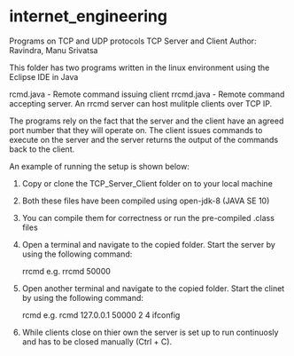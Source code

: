 # internet_engineering
Programs on TCP and UDP protocols
TCP Server and Client
Author: Ravindra, Manu Srivatsa

This folder has two programs written in the linux environment using  the Eclipse IDE in Java

rcmd.java - Remote command issuing client
rrcmd.java - Remote command accepting server. An rrcmd server can host mulitple clients over TCP IP. 

The programs rely on the fact that the server and the client have an agreed port number that they will operate on.
The client issues commands to execute on the server and the server returns the output of the commands back to the client. 

An example of running the setup is shown below:

1. Copy or clone the TCP_Server_Client folder on to your local machine
2. Both these files have been compiled using open-jdk-8 (JAVA SE 10)
3. You can compile them for correctness or run the pre-compiled .class files
4. Open a terminal and navigate to the copied folder. Start the server by using the following command:

   rrcmd <portnumber>
   e.g. rrcmd 50000

5. Open another terminal and navigate to the copied folder. Start the clinet by using the following command:

   rcmd <ipaddressOfServer> <portnumber> <numberOfTimesToExecuteCommand> <TimeDelayInSecondsRuns> <command>
   e.g. rcmd 127.0.0.1 50000 2 4 ifconfig

6. While clients close on thier own the server is set up to run continuosly and has to be closed manually (Ctrl + C).
